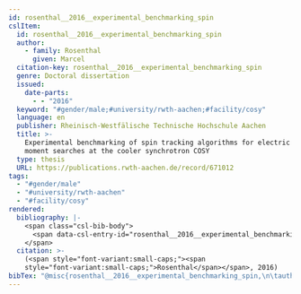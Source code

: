 ```yaml
---
id: rosenthal__2016__experimental_benchmarking_spin
cslItem:
  id: rosenthal__2016__experimental_benchmarking_spin
  author:
    - family: Rosenthal
      given: Marcel
  citation-key: rosenthal__2016__experimental_benchmarking_spin
  genre: Doctoral dissertation
  issued:
    date-parts:
      - - "2016"
  keyword: "#gender/male;#university/rwth-aachen;#facility/cosy"
  language: en
  publisher: Rheinisch-Westfälische Technische Hochschule Aachen
  title: >-
    Experimental benchmarking of spin tracking algorithms for electric dipole
    moment searches at the cooler synchrotron COSY
  type: thesis
  URL: https://publications.rwth-aachen.de/record/671012
tags:
  - "#gender/male"
  - "#university/rwth-aachen"
  - "#facility/cosy"
rendered:
  bibliography: |-
    <span class="csl-bib-body">
      <span data-csl-entry-id="rosenthal__2016__experimental_benchmarking_spin" class="csl-entry"><span class='author-bib'>Rosenthal</span>. <span class='date-bib'>(2016)</span>. <span class='title'><i><b><span style="font-style:normal;">Experimental benchmarking of spin tracking algorithms for electric dipole moment searches at the cooler synchrotron COSY</span></b></i></span> [Doctoral dissertation, Rheinisch-Westfälische Technische Hochschule Aachen]. <span class='URL'><a href='https://publications.rwth-aachen.de/record/671012'>LINK</a></span></span>
    </span>
  citation: >-
    (<span style="font-variant:small-caps;"><span
    style="font-variant:small-caps;">Rosenthal</span></span>, 2016)
bibTex: "@misc{rosenthal__2016__experimental_benchmarking_spin,\n\tauthor = {Rosenthal, Marcel},\n\tyear = {2016},\n\tschool = {Rheinisch-Westf{\\\" a}lische Technische Hochschule Aachen},\n\ttitle = {Experimental benchmarking of spin tracking algorithms for electric dipole moment searches at the cooler synchrotron {COSY}},\n\ttype = {Doctoral dissertation},\n\turl = {https://publications.rwth-aachen.de/record/671012},\n}\n\n"
---
```

